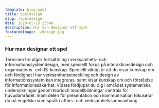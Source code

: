```yaml
---
template: blog-post
title: Speldesign
slug: /speldesign
date: 2020-05-23 23:40
description: Hur man designar ett spel
featuredImage: ./design.jpg
---
```


### Hur man designar ett spel

Terminen tre utgör fortsättning i verksamhets- och informationssystemdesign, med
speciellt fokus på interaktionsdesign och organisations- och IS-kunskap. Speciellt viktigt
är att du visar kunskap om och färdighet i hur verksamhetsutveckling och design av informationssystem kan integreras, samt visar kunskap om och förståelse för informationssäkerhet. Vidare fördjupar du dig i området systematiska undersökningar genom teorioch modellbildningar centrala för huvudområdet. Inom delen för presentation och kommunikation fokuserar du på engelska som språk i affärs- och verksamhetssammanhang